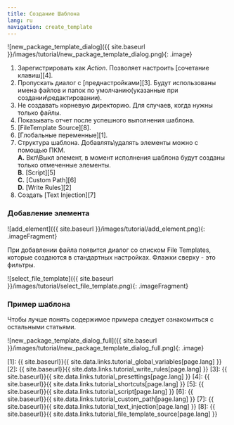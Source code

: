 ```yaml
---
title: Создание Шаблона
lang: ru
navigation: create_template
---
```


![new_package_template_dialog]({{ site.baseurl }}/images/tutorial/new_package_template_dialog.png){: .image}

1. Зарегистрировать как *Action*. Позволяет настроить [сочетание клавиш][4].
2. Пропускать диалог с [преднастройками][3]. Будут использованы имена файлов и папок по умолчанию(указанные при создании\редактировании).
3. Не создавать корневую директорию. Для случаев, когда нужны только файлы.
4. Показывать отчет после успешного выполнения шаблона.
5. [FileTemplate Source][8].
6. [Глобальные переменные][1].
7. Структура шаблона. Добавлять\удалять элементы можно с помощью ПКМ.<br>
**A.** Вкл\Выкл элемент, в момент исполнения шаблона будут созданы только отмеченные элементы.<br>
**B.** [Script][5]<br>
**C.** [Custom Path][6]<br>
**D.** [Write Rules][2]<br>
8. Создать [Text Injection][7]

### Добавление элемента

![add_element]({{ site.baseurl }}/images/tutorial/add_element.png){: .imageFragment}

При добавлении файла появится диалог со списком File Templates, которые создаются в стандартных настройках. Флажки сверху - это фильтры.

![select_file_template]({{ site.baseurl }}/images/tutorial/select_file_template.png){: .imageFragment}

### Пример шаблона
Чтобы лучше понять содержимое примера следует ознакомиться с остальными статьями.

![new_package_template_dialog_full]({{ site.baseurl }}/images/tutorial/new_package_template_dialog_full.png){: .image}


[1]: {{ site.baseurl}}{{ site.data.links.tutorial_global_variables[page.lang] }}
[2]: {{ site.baseurl}}{{ site.data.links.tutorial_write_rules[page.lang] }}
[3]: {{ site.baseurl}}{{ site.data.links.tutorial_presettings[page.lang] }}
[4]: {{ site.baseurl}}{{ site.data.links.tutorial_shortcuts[page.lang] }}
[5]: {{ site.baseurl}}{{ site.data.links.tutorial_script[page.lang] }}
[6]: {{ site.baseurl}}{{ site.data.links.tutorial_custom_path[page.lang] }}
[7]: {{ site.baseurl}}{{ site.data.links.tutorial_text_injection[page.lang] }}
[8]: {{ site.baseurl}}{{ site.data.links.tutorial_file_template_source[page.lang] }}